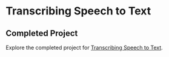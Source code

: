 # Transcribing Speech to Text

## Completed Project

Explore the completed project for [Transcribing Speech to Text](https://developer.apple.com/tutorials/app-dev-training/transcribing-speech-to-text).